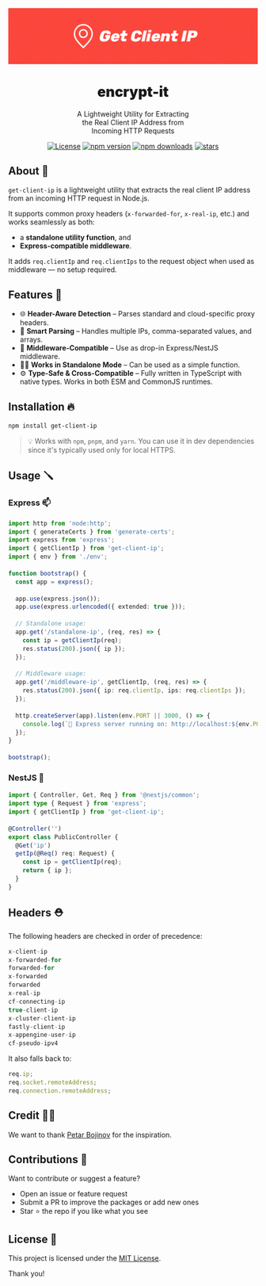 <div align="center">
<img src="https://github.com/WolfieLeader/npm/blob/main/assets/get-client-ip-banner.svg" align="center" alt="banner" />

<h1 align="center" style="font-weight:900;">encrypt-it</h1>

<p align="center">
  A Lightweight Utility for Extracting <br/> 
  the Real Client IP Address from <br/> 
  Incoming HTTP Requests
</p>

<a href="https://opensource.org/licenses/MIT" rel="nofollow"><img src="https://img.shields.io/github/license/WolfieLeader/npm?color=DC343B" alt="License"></a>
<a href="https://www.npmjs.com/package/get-client-ip" rel="nofollow"><img src="https://img.shields.io/npm/v/get-client-ip?color=0078D4" alt="npm version"></a>
<a href="https://www.npmjs.com/package/get-client-ip" rel="nofollow"><img src="https://img.shields.io/npm/dy/get-client-ip.svg?color=03C03C" alt="npm downloads"></a>
<a href="https://github.com/WolfieLeader/npm" rel="nofollow"><img src="https://img.shields.io/github/stars/WolfieLeader/npm" alt="stars"></a>

</div>

## About 📖

`get-client-ip` is a lightweight utility that extracts the real client IP address from an incoming HTTP request in Node.js.

It supports common proxy headers (`x-forwarded-for`, `x-real-ip`, etc.) and works seamlessly as both:

- a **standalone utility function**, and
- **Express-compatible middleware**.

It adds `req.clientIp` and `req.clientIps` to the request object when used as middleware — no setup required.

## Features 🌟

- 🌐 **Header-Aware Detection** – Parses standard and cloud-specific proxy headers.
- 🧠 **Smart Parsing** – Handles multiple IPs, comma-separated values, and arrays.
- 🧩 **Middleware-Compatible** – Use as drop-in Express/NestJS middleware.
- 💪🏽 **Works in Standalone Mode** – Can be used as a simple function.
- ⚙️ **Type-Safe & Cross-Compatible** – Fully written in TypeScript with native types. Works in both ESM and CommonJS runtimes.

## Installation 🔥

```bash
npm install get-client-ip
```

> 💡 Works with `npm`, `pnpm`, and `yarn`. You can use it in dev dependencies since it's typically used only for local HTTPS.

## Usage 🪛

### Express 📫

```typescript
import http from 'node:http';
import { generateCerts } from 'generate-certs';
import express from 'express';
import { getClientIp } from 'get-client-ip';
import { env } from './env';

function bootstrap() {
  const app = express();

  app.use(express.json());
  app.use(express.urlencoded({ extended: true }));

  // Standalone usage:
  app.get('/standalone-ip', (req, res) => {
    const ip = getClientIp(req);
    res.status(200).json({ ip });
  });

  // Middleware usage:
  app.get('/middleware-ip', getClientIp, (req, res) => {
    res.status(200).json({ ip: req.clientIp, ips: req.clientIps });
  });

  http.createServer(app).listen(env.PORT || 3000, () => {
    console.log(`🚀 Express server running on: http://localhost:${env.PORT || 3000}`);
  });
}

bootstrap();
```

### NestJS 🪺

```typescript
import { Controller, Get, Req } from '@nestjs/common';
import type { Request } from 'express';
import { getClientIp } from 'get-client-ip';

@Controller('')
export class PublicController {
  @Get('ip')
  getIp(@Req() req: Request) {
    const ip = getClientIp(req);
    return { ip };
  }
}
```

## Headers ⛑️

The following headers are checked in order of precedence:

```typescript
x-client-ip
x-forwarded-for
forwarded-for
x-forwarded
forwarded
x-real-ip
cf-connecting-ip
true-client-ip
x-cluster-client-ip
fastly-client-ip
x-appengine-user-ip
cf-pseudo-ipv4
```

It also falls back to:

```typescript
req.ip;
req.socket.remoteAddress;
req.connection.remoteAddress;
```

## Credit 💪🏽

We want to thank [Petar Bojinov](https://github.com/pbojinov) for the inspiration.

## Contributions 🤝

Want to contribute or suggest a feature?

- Open an issue or feature request
- Submit a PR to improve the packages or add new ones
- Star ⭐ the repo if you like what you see

## License 📜

This project is licensed under the [MIT License](https://opensource.org/licenses/MIT).

Thank you!
